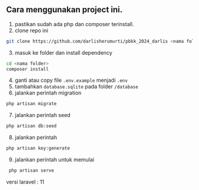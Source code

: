 ## Cara menggunakan project ini.     
1. pastikan sudah ada php dan composer terinstall.  
2. clone repo ini
```bash
git clone https://github.com/darlisherumurti/pbkk_2024_darlis <nama folder>
```
3. masuk ke folder dan install dependency
```bash
cd <nama folder>
composer install
```
4. ganti atau copy file `.env.example` menjadi `.env`    
5. tambahkan `database.sqlite` pada folder `/database`   
6. jalankan perintah migration
```bash
php artisan migrate
```
7. jalankan perintah seed
```bash
php artisan db:seed
```
8. jalankan perintah 
```bash
php artisan key:generate
```
9. jalankan perintah untuk memulai
```bash
 php artisan serve
``` 

versi laravel : 11
